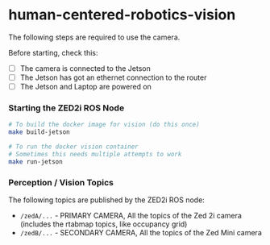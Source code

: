 # human-centered-robotics-vision

The following steps are required to use the camera.

Before starting, check this:
- [ ] The camera is connected to the Jetson
- [ ] The Jetson has got an ethernet connection to the router
- [ ] The Jetson and Laptop are powered on

### Starting the ZED2i ROS Node

```bash
# To build the docker image for vision (do this once)
make build-jetson

# To run the docker vision container
# Sometimes this needs multiple attempts to work
make run-jetson
```

### Perception / Vision Topics

The following topics are published by the ZED2i ROS node:

- `/zedA/...` - PRIMARY CAMERA, All the topics of the Zed 2i camera (includes the rtabmap topics, like occupancy grid)
- `/zedB/...` - SECONDARY CAMERA, All the topics of the Zed Mini camera